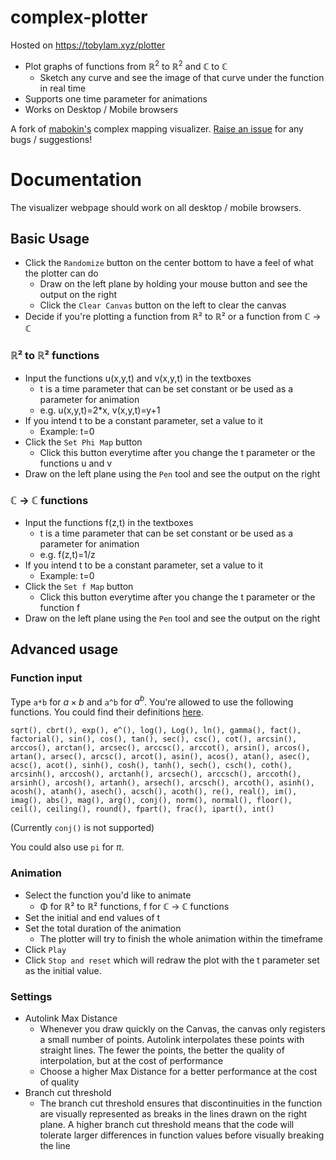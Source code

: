 # complex-plotter
Hosted on https://tobylam.xyz/plotter

- Plot graphs of functions from $\mathbb{R}^2$ to $\mathbb{R}^2$ and $\mathbb{C}$ to $\mathbb{C}$
    - Sketch any curve and see the image of that curve under the function in real time
- Supports one time parameter for animations
- Works on Desktop / Mobile browsers

A fork of [mabokin's](https://github.com/mabotkin/complex) complex mapping visualizer. [Raise an issue](https://github.com/tsunyinlam/mapping-visualizer/issues) for any bugs / suggestions!

# Documentation

The visualizer webpage should work on all desktop / mobile browsers.

## Basic Usage 
- Click the `Randomize` button on the center bottom to have a feel of what the plotter can do
    - Draw on the left plane by holding your mouse button and see the output on the right
    - Click the `Clear Canvas` button on the left to clear the canvas
- Decide if you're plotting a function from ℝ² to ℝ² or a function from ℂ → ℂ

### ℝ² to ℝ² functions
- Input the functions u(x,y,t) and v(x,y,t) in the textboxes
    - t is a time parameter that can be set constant or be used as a parameter for animation
    - e.g. u(x,y,t)=2*x, v(x,y,t)=y+1
-  If you intend t to be a constant parameter, set a value to it
    - Example: t=0
- Click the `Set Phi Map` button
    - Click this button everytime after you change the t parameter or the functions u and v
- Draw on the left plane using the `Pen` tool and see the output on the right

### ℂ → ℂ functions
- Input the functions f(z,t) in the textboxes
    - t is a time parameter that can be set constant or be used as a parameter for animation
    - e.g. f(z,t)=1/z
-  If you intend t to be a constant parameter, set a value to it
    - Example: t=0
- Click the `Set f Map` button
    - Click this button everytime after you change the t parameter or the function f
- Draw on the left plane using the `Pen` tool and see the output on the right

## Advanced usage

### Function input

Type `a*b` for $a\times b$ and `a^b` for $a^b$. You're allowed to use the following functions. You could find their definitions [here](https://github.com/tsunyinlam/complex/blob/master/js/complex.min.js). 

`sqrt(), cbrt(), exp(), e^(), log(), Log(), ln(), gamma(), fact(), factorial(), sin(), cos(), tan(), sec(), csc(), cot(), arcsin(), arccos(), arctan(), arcsec(), arccsc(), arccot(), arsin(), arcos(), artan(), arsec(), arcsc(), arcot(), asin(), acos(), atan(), asec(), acsc(), acot(), sinh(), cosh(), tanh(), sech(), csch(), coth(), arcsinh(), arccosh(), arctanh(), arcsech(), arccsch(), arccoth(), arsinh(), arcosh(), artanh(), arsech(), arcsch(), arcoth(), asinh(), acosh(), atanh(), asech(), acsch(), acoth(), re(), real(), im(), imag(), abs(), mag(), arg(), conj(), norm(), normal(), floor(), ceil(), ceiling(), round(), fpart(), frac(), ipart(), int()`

(Currently `conj()` is not supported)

You could also use `pi` for $\pi$. 


### Animation

- Select the function you'd like to animate
  - Φ for  ℝ² to ℝ² functions, f for ℂ → ℂ functions
- Set the initial and end values of t
- Set the total duration of the animation
  - The plotter will try to finish the whole animation within the timeframe
- Click `Play`
- Click `Stop and reset` which will redraw the plot with the t parameter set as the initial value.

### Settings

- Autolink Max Distance
    - Whenever you draw quickly on the Canvas, the canvas only registers a small number of points. Autolink interpolates these points with straight lines. The fewer the points, the better the quality of interpolation, but at the cost of performance
    - Choose a higher Max Distance for a better performance at the cost of quality
- Branch cut threshold
    - The branch cut threshold ensures that discontinuities in the function are visually represented as breaks in the lines drawn on the right plane. A higher branch cut threshold means that the code will tolerate larger differences in function values before visually breaking the line

